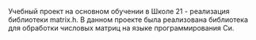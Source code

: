 Учебный проект на основном обучении в Школе 21 - реализация библиотеки matrix.h.
В данном проекте была реализована библиотека для обработки числовых матриц на языке программирования Си. 
